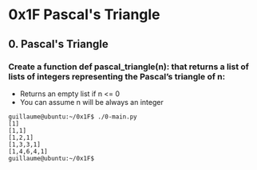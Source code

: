 # 0x1F Pascal's Triangle
## 0. Pascal's Triangle
### Create a function def pascal_triangle(n): that returns a list of lists of integers representing the Pascal’s triangle of n:
- Returns an empty list if n <= 0
- You can assume n will be always an integer
```
guillaume@ubuntu:~/0x1F$ ./0-main.py
[1]
[1,1]
[1,2,1]
[1,3,3,1]
[1,4,6,4,1]
guillaume@ubuntu:~/0x1F$ 
```